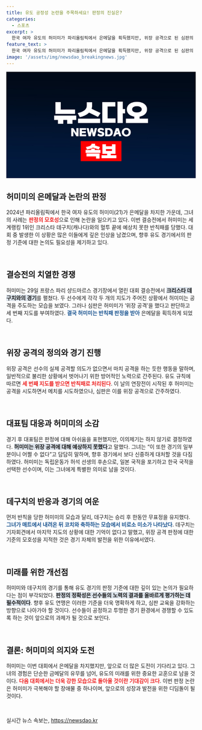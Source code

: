 ```yaml
---
title: 유도 공정성 논란을 주목하세요! 판정의 진실은?
categories:
  - 스포츠
excerpt: >
  한국 여자 유도의 허미미가 파리올림픽에서 은메달을 획득했지만, 위장 공격으로 된 심판의 석연찮은 판정이 논란을 일으켰다. 진한 혈투 속에서 금메달의 기회를 놓친 허미미의 담담한 반응과 데구치의 불확실한 의견이 이목을 끈다.
feature_text: >
  한국 여자 유도의 허미미가 파리올림픽에서 은메달을 획득했지만, 위장 공격으로 된 심판의 석연찮은 판정이 논란을 일으켰다. 진한 혈투 속에서 금메달의 기회를 놓친 허미미의 담담한 반응과 데구치의 불확실한 의견이 이목을 끈다.
image: '/assets/img/newsdao_breakingnews.jpg'
---
```


<p><img src="/assets/img/newsdao_breakingnews.jpg" alt="koreaapp 속보" /></p>

<h2 data-ke-size="size26">허미미의 은메달과 논란의 판정</h2>

<p data-ke-size="size16">2024년 파리올림픽에서 한국 여자 유도의 허미미(21)가 은메달을 차지한 가운데, 그녀의 사례는 <b><span style="color: #ee2323;">판정의 모호성</span></b>으로 인해 논란을 일으키고 있다. 이번 결승전에서 허미미는 세계랭킹 1위인 크리스타 데구치(캐나다)와의 혈투 끝에 예상치 못한 반칙패를 당했다. 대회 중 발생한 이 상황은 많은 이들에게 깊은 인상을 남겼으며, 향후 유도 경기에서의 판정 기준에 대한 논의도 필요성을 제기하고 있다.</p>

<p data-ke-size="size16">&nbsp;</p>

<h2 data-ke-size="size26">결승전의 치열한 경쟁</h2>

<p data-ke-size="size16">허미미는 29일 프랑스 파리 샹드마르스 경기장에서 열린 대회 결승전에서 <b><span style="background-color: #21538527;">크리스타 데구치와의 경기</span></b>를 펼쳤다. 두 선수에게 각각 두 개의 지도가 주어진 상황에서 허미미는 공격을 주도하는 모습을 보였다. 그러나 심판은 허미미가 ‘위장 공격’을 했다고 판단하고 세 번째 지도를 부여하였다. <b><span style="color: #1a5490;">결국 허미미는 반칙패 판정을 받아</span></b> 은메달을 획득하게 되었다.</p>

<p data-ke-size="size16">&nbsp;</p>

<h2 data-ke-size="size26">위장 공격의 정의와 경기 진행</h2>

<p data-ke-size="size16">위장 공격은 선수의 실제 공격할 의도가 없으면서 마치 공격을 하는 듯한 행동을 말하며, 일반적으로 불리한 상황에서 벗어나기 위한 방어적인 노력으로 간주된다. 유도 규칙에 따르면 <b><span style="color: #ee2323;">세 번째 지도를 받으면 반칙패로 처리된다</span></b>. 이 날의 연장전이 시작된 후 허미미는 공격을 시도하면서 메치를 시도하였으나, 심판은 이를 위장 공격으로 간주하였다.</p>

<p data-ke-size="size16">&nbsp;</p>

<h2 data-ke-size="size26">대표팀 대응과 허미미의 소감</h2>

<p data-ke-size="size16">경기 후 대표팀은 판정에 대해 아쉬움을 표현했지만, 이의제기는 하지 않기로 결정하였다. <b><span style="background-color: #21538527;">허미미는 위장 공격에 대해 예상하지 못했다</span></b>고 말했다. 그녀는 “이 또한 경기의 일부분이니 어쩔 수 없다”고 담담히 말하며, 향후 경기에서 보다 신중하게 대처할 것을 다짐하였다. 허미미는 독립운동가 허석 선생의 후손으로, 일본 국적을 포기하고 한국 국적을 선택한 선수이며, 이는 그녀에게 특별한 의미로 남을 것이다.</p>

<p data-ke-size="size16">&nbsp;</p>

<h2 data-ke-size="size26">데구치의 반응과 경기의 여운</h2>

<p data-ke-size="size16">먼저 반칙을 당한 허미미의 모습과 달리, 데구치는 승리 후 한동안 무표정을 유지했다. <b><span style="color: #1a5490;">그녀가 매트에서 내려온 뒤 코치와 축하하는 모습에서 비로소 미소가 나타났다</span></b>. 데구치는 기자회견에서 마지막 지도의 상황에 대한 기억이 없다고 말했고, 위장 공격 판정에 대한 기준의 모호성을 지적한 것은 경기 자체의 발전을 위한 이유에서였다.</p>

<p data-ke-size="size16">&nbsp;</p>

<h2 data-ke-size="size26">미래를 위한 개선점</h2>

<p data-ke-size="size16">허미미와 데구치의 경기를 통해 유도 경기의 판정 기준에 대한 깊이 있는 논의가 필요하다는 점이 부각되었다. <b><span style="background-color: #21538527;">판정의 정확성은 선수들의 노력의 결과를 올바르게 평가하는 데 필수적이다</span></b>. 향후 유도 연맹은 이러한 기준을 더욱 명확하게 하고, 심판 교육을 강화하는 방향으로 나아가야 할 것이다. 선수들이 공정하고 투명한 경기 환경에서 경쟁할 수 있도록 하는 것이 앞으로의 과제가 될 것으로 보인다.</p>

<p data-ke-size="size16">&nbsp;</p>

<h2 data-ke-size="size26">결론: 허미미의 의지와 도전</h2>

<p data-ke-size="size16">허미미는 이번 대회에서 은메달을 차지했지만, 앞으로 더 많은 도전이 기다리고 있다. 그녀의 경험은 단순한 금메달의 유무를 넘어, 유도의 미래를 위한 중요한 교훈으로 남을 것이다. <b><span style="color: #ee2323;">다음 대회에서는 더욱 강한 모습으로 돌아올 것이란 기대감이 크다</span></b>. 이번 판정 논란은 허미미가 극복해야 할 장애물 중 하나이며, 앞으로의 성장과 발전을 위한 디딤돌이 될 것이다.</p>

<p data-ke-size="size16">&nbsp;</p>
실시간 뉴스 속보는, <a href="https://newsdao.kr" rel="dofollow">https://newsdao.kr</a>


